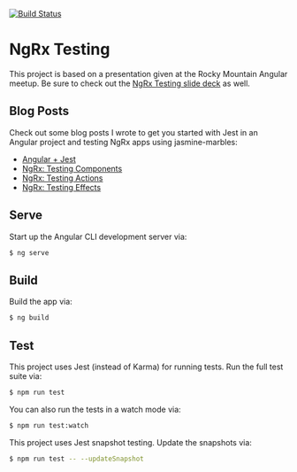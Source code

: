 [![Build Status](https://travis-ci.org/blove/ngrx-testing.svg?branch=master)](https://travis-ci.org/blove/ngrx-testing)

# NgRx Testing

This project is based on a presentation given at the Rocky Mountain Angular meetup.
Be sure to check out the [NgRx Testing slide deck](https://slides.com/blove/ngrx-testing-jasmine-marbles) as well.

## Blog Posts

Check out some blog posts I wrote to get you started with Jest in an Angular project and testing NgRx apps using jasmine-marbles:

* [Angular + Jest](https://brianflove.com/2018/05/26/angular-jest-testing/)
* [NgRx: Testing Components](https://brianflove.com/2018/05/27/ngrx-testing-components/)
* [NgRx: Testing Actions](https://brianflove.com/2018/05/28/ngrx-testing-actions/)
* [NgRx: Testing Effects](https://brianflove.com/2018/06/28/ngrx-testing-effects/)

## Serve

Start up the Angular CLI development server via:

```bash
$ ng serve
```

## Build

Build the app via:

```bash
$ ng build
```

## Test

This project uses Jest (instead of Karma) for running tests.
Run the full test suite via:

```bash
$ npm run test
```

You can also run the tests in a watch mode via:

```bash
$ npm run test:watch
```

This project uses Jest snapshot testing.
Update the snapshots via:

```bash
$ npm run test -- --updateSnapshot
```